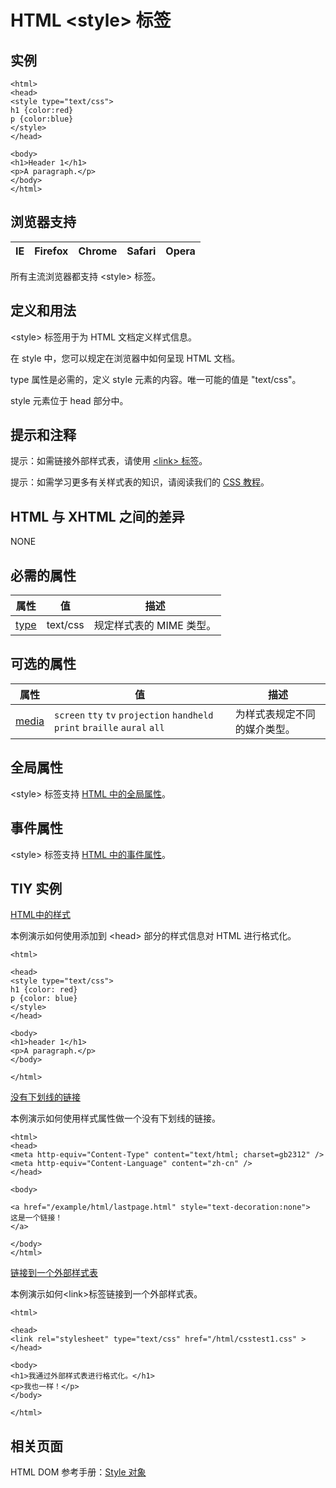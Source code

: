 # HTML &lt;style&gt; 标签

## 实例

```
<html>
<head>
<style type="text/css">
h1 {color:red}
p {color:blue}
</style>
</head>

<body>
<h1>Header 1</h1>
<p>A paragraph.</p>
</body>
</html>

```



## 浏览器支持

| IE | Firefox | Chrome | Safari | Opera |
| --- | --- | --- | --- | --- |

所有主流浏览器都支持 &lt;style&gt; 标签。

## 定义和用法

&lt;style&gt; 标签用于为 HTML 文档定义样式信息。

在 style 中，您可以规定在浏览器中如何呈现 HTML 文档。

type 属性是必需的，定义 style 元素的内容。唯一可能的值是 "text/css"。

style 元素位于 head 部分中。

## 提示和注释

提示：如需链接外部样式表，请使用 [&lt;link&gt; 标签](/tags/tag_link.asp "HTML &lt;link&gt; 标签")。

提示：如需学习更多有关样式表的知识，请阅读我们的 [CSS 教程](/css/index.asp "CSS 教程")。

## HTML 与 XHTML 之间的差异

NONE

## 必需的属性

| 属性 | 值 | 描述 |
| --- | --- | --- |
| [type](/tags/att_style_type.asp "HTML &lt;style&gt; 标签的 type 属性") | text/css | 规定样式表的 MIME 类型。 |

## 可选的属性

| 属性 | 值 | 描述 |
| --- | --- | --- |
| [media](/tags/att_style_media.asp "HTML &lt;style&gt; 标签的 media 属性") |   `screen`  `tty`   `tv`   `projection`   `handheld`   `print`   `braille`   `aural`   `all` | 为样式表规定不同的媒介类型。 |

## 全局属性

&lt;style&gt; 标签支持 [HTML 中的全局属性](/tags/html_ref_standardattributes.asp)。

## 事件属性

&lt;style&gt; 标签支持 [HTML 中的事件属性](/tags/html_ref_eventattributes.asp)。

## TIY 实例

[HTML中的样式](/tiy/t.asp?f=html_style)

本例演示如何使用添加到 &lt;head&gt; 部分的样式信息对 HTML 进行格式化。

```
<html>

<head>
<style type="text/css">
h1 {color: red}
p {color: blue}
</style>
</head>

<body>
<h1>header 1</h1>
<p>A paragraph.</p>
</body>

</html>

```

[没有下划线的链接](/tiy/t.asp?f=html_linknoline)

本例演示如何使用样式属性做一个没有下划线的链接。

```
<html>
<head>
<meta http-equiv="Content-Type" content="text/html; charset=gb2312" />
<meta http-equiv="Content-Language" content="zh-cn" />
</head>

<body>

<a href="/example/html/lastpage.html" style="text-decoration:none">
这是一个链接！
</a>

</body>
</html>

```

[链接到一个外部样式表](/tiy/t.asp?f=html_link)

本例演示如何&lt;link&gt;标签链接到一个外部样式表。

```
<html>

<head>
<link rel="stylesheet" type="text/css" href="/html/csstest1.css" >
</head>

<body>
<h1>我通过外部样式表进行格式化。</h1>
<p>我也一样！</p>
</body>

</html>

```

## 相关页面

HTML DOM 参考手册：[Style 对象](/jsref/dom_obj_style.asp "HTML DOM Style 对象")
